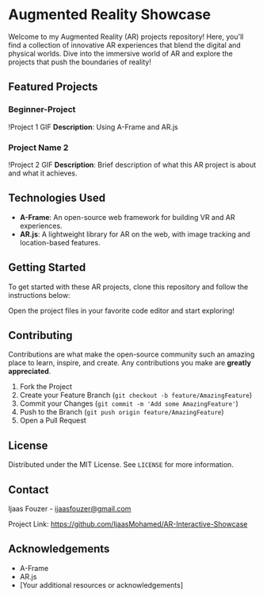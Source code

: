 # Augmented Reality Showcase

Welcome to my Augmented Reality (AR) projects repository! Here, you'll find a collection of innovative AR experiences that blend the digital and physical worlds. Dive into the immersive world of AR and explore the projects that push the boundaries of reality!

## Featured Projects

### Beginner-Project 
!Project 1 GIF
**Description**: Using A-Frame and AR.js 

### Project Name 2
!Project 2 GIF
**Description**: Brief description of what this AR project is about and what it achieves.

## Technologies Used
- **A-Frame**: An open-source web framework for building VR and AR experiences.
- **AR.js**: A lightweight library for AR on the web, with image tracking and location-based features.

## Getting Started
To get started with these AR projects, clone this repository and follow the instructions below:

Open the project files in your favorite code editor and start exploring!

## Contributing
Contributions are what make the open-source community such an amazing place to learn, inspire, and create. Any contributions you make are **greatly appreciated**.

1. Fork the Project
2. Create your Feature Branch (`git checkout -b feature/AmazingFeature`)
3. Commit your Changes (`git commit -m 'Add some AmazingFeature'`)
4. Push to the Branch (`git push origin feature/AmazingFeature`)
5. Open a Pull Request

## License
Distributed under the MIT License. See `LICENSE` for more information.

## Contact
Ijaas Fouzer - ijaasfouzer@gmail.com

Project Link: https://github.com/IjaasMohamed/AR-Interactive-Showcase

## Acknowledgements
- A-Frame
- AR.js
- [Your additional resources or acknowledgements]
